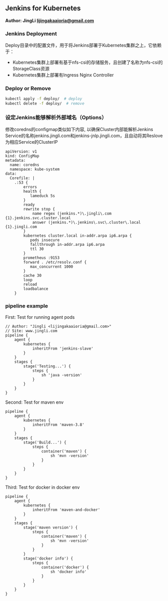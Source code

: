 ## Jenkins for Kubernetes
**Author: JingLi <lijingakaaioria@gmail.com>**
### Jenkins Deployment
Deploy目录中的配置文件，用于将Jenkins部署于Kubernetes集群之上，它依赖于：
- Kubernetes集群上部署有基于nfs-csi的存储服务，且创建了名称为nfs-csi的StorageClass资源
- Kubernetes集群上部署有Ingress Nginx Controller

### Deploy or Remove
```bash
kubectl apply -f deploy/  # deploy
kubectl delete -f deploy/  # remove
```

### 设定Jenkins能够解析外部域名（Options）

修改coredns的configmap类似如下内容, 以确保Cluster内部能解析Jenkins Service的名称jenkins.jingli.com和jenkins-jnlp.jingli.com，且自动将其Reslove为相应Service的ClusterIP

```
apiVersion: v1
kind: ConfigMap
metadata:
  name: coredns
  namespace: kube-system
data:
  Corefile: |
    .:53 {
        errors
        health {
           lameduck 5s
        }
        ready
        rewrite stop {
            name regex (jenkins.*)\.jingli\.com  {1}.jenkins.svc.cluster.local 
            answer (jenkins.*)\.jenkins\.svc\.cluster\.local {1}.jingli.com
        }
        kubernetes cluster.local in-addr.arpa ip6.arpa {
           pods insecure
           fallthrough in-addr.arpa ip6.arpa
           ttl 30
        }
        prometheus :9153
        forward . /etc/resolv.conf {
           max_concurrent 1000
        }
        cache 30
        loop
        reload
        loadbalance
    }
```

### pipeline example

First: Test for running agent pods
```
// Author: "Jingli <lijingakaaioria@gmail.com>"
// Site: www.jingli.com
pipeline {
    agent {
        kubernetes {
            inheritFrom 'jenkins-slave'
        }
    }
    stages {
        stage('Testing...') {
            steps {
                sh 'java -version'
            }
        }
    }
}
```

Second: Test for maven env
```
pipeline {
    agent {
        kubernetes {
            inheritFrom 'maven-3.8'
        }
    }
    stages {
        stage('Build...') {
            steps {
                container('maven') {
                    sh 'mvn -version'
                }
            }
        }
    }
}
```

Third: Test for docker in docker env
```
pipeline {
    agent {
        kubernetes {
            inheritFrom 'maven-and-docker'
        }
    }
    stages {
        stage('maven version') {
            steps {
                container('maven') {
                    sh 'mvn -version'
                }
            }
        }
        stage('docker info') {
            steps {
                container('docker') {
                    sh 'docker info'
                }
            }
        }
    }
}
```

